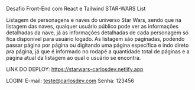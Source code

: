 Desafio Front-End com React e Tailwind STAR-WARS List

Listagem de personagens e naves do universo Star Wars, sendo que na listagem das naves, qualquer usuário público pode ver as informações detalhadas da nave,
já as informações detalhadas de cada personagem só fica disponível para usuário logado.
As listagem são paginadas, podendo passar página por página ou digitando uma página específica e indo direto pra página, já que é informado no rodapé a quantidade total de páginas e a página atual da listagem ao qual o usuário se encontra.

LINK DO DEPLOY: https://starwars-carlosdev.netlify.app

LOGIN:
E-mail: teste@carlosdev.com
Senha: 123456
